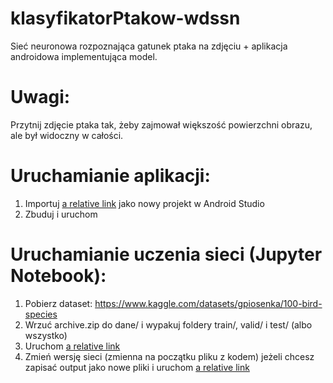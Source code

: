 # klasyfikatorPtakow-wdssn 
Sieć neuronowa rozpoznająca gatunek ptaka na zdjęciu + aplikacja androidowa implementująca model.

# Uwagi:
Przytnij zdjęcie ptaka tak, żeby zajmował większość powierzchni obrazu, ale był widoczny w całości.

# Uruchamianie aplikacji:
1. Importuj [a relative link](application/KlasyfikatorPtakowwdssn) jako nowy projekt w Android Studio
2. Zbuduj i uruchom 

# Uruchamianie uczenia sieci (Jupyter Notebook):
1. Pobierz dataset: https://www.kaggle.com/datasets/gpiosenka/100-bird-species
2. Wrzuć archive.zip do dane/ i wypakuj foldery train/, valid/ i test/ (albo wszystko)
3. Uruchom [a relative link](cnn/src/prepare_data.ipynb)
5. Zmień wersję sieci (zmienna na początku pliku z kodem) jeżeli chcesz zapisać output jako nowe pliki i uruchom [a relative link](cnn/src/net_ver1.ipynb)
